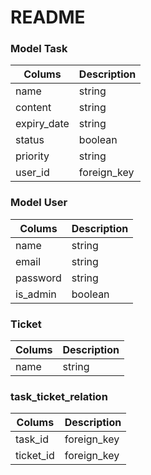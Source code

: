 # README

### Model Task

| Colums      | Description |
| ----------- | ----------- |
| name        | string      |
| content     | string      |
| expiry_date | string      |
| status      | boolean     |
| priority    | string      |
| user_id     | foreign_key |

### Model User

| Colums   | Description |
| -------- | ----------- |
| name     | string      |
| email    | string      |
| password | string      |
| is_admin | boolean     |

### Ticket

| Colums | Description |
| ------ | ----------- |
| name   | string      |

### task_ticket_relation

| Colums    | Description |
| --------- | ----------- |
| task_id   | foreign_key |
| ticket_id | foreign_key |
